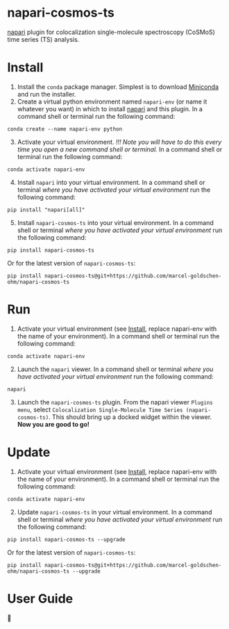 # napari-cosmos-ts
[napari](https://napari.org/stable/) plugin for colocalization single-molecule spectroscopy (CoSMoS) time series (TS) analysis.

# Install
1. Install the `conda` package manager. Simplest is to download [Miniconda](https://docs.conda.io/en/main/miniconda.html) and run the installer.
2. Create a virtual python environment named `napari-env` (or name it whatever you want) in which to install [napari](https://napari.org/stable/) and this plugin. In a command shell or terminal run the following command:
```shell
conda create --name napari-env python
```
3. Activate your virtual environment. *!!! Note you will have to do this every time you open a new command shell or terminal.* In a command shell or terminal run the following command:
```shell
conda activate napari-env
```
4. Install `napari` into your virtual environment. In a command shell or terminal *where you have activated your virtual environment* run the following command:
```shell
pip install "napari[all]"
```
5. Install `napari-cosmos-ts` into your virtual environment. In a command shell or terminal *where you have activated your virtual environment* run the following command:
```shell
pip install napari-cosmos-ts
```
Or for the latest version of `napari-cosmos-ts`:
```shell
pip install napari-cosmos-ts@git+https://github.com/marcel-goldschen-ohm/napari-cosmos-ts
```

# Run
1. Activate your virtual environment (see [Install](#install), replace napari-env with the name of your environment). In a command shell or terminal run the following command:
```shell
conda activate napari-env
```
2. Launch the `napari` viewer. In a command shell or terminal *where you have activated your virtual environment* run the following command:
```shell
napari
```
3. Launch the `napari-cosmos-ts` plugin. From the napari viewer `Plugins menu`, select `Colocalization Single-Molecule Time Series (napari-cosmos-ts)`. This should bring up a docked widget within the viewer. **Now you are good to go!**

# Update
1. Activate your virtual environment (see [Install](#install), replace napari-env with the name of your environment). In a command shell or terminal run the following command:
```shell
conda activate napari-env
```
2. Update `napari-cosmos-ts` in your virtual environment. In a command shell or terminal *where you have activated your virtual environment* run the following command:
```shell
pip install napari-cosmos-ts --upgrade
```
Or for the latest version of `napari-cosmos-ts`:
```shell
pip install napari-cosmos-ts@git+https://github.com/marcel-goldschen-ohm/napari-cosmos-ts --upgrade
```

# User Guide
:construction: